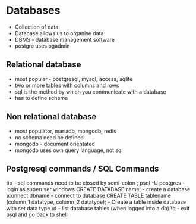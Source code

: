# Databases

- Collection of data
- Database allows us to organise data
- DBMS - database management software
- postgre uses pgadmin

## Relational database

- most popular - postgresql, mysql, access, sqlite
- two or more tables with columns and rows
- sql is the method by which you communicate with a database
- has to define schema

## Non relational database

- most populator, mariadb, mongodb, redis
- no schema need be defined
- mongodb - document orientated
- mongodb uses own query language, not sql

## Postgresql commands / SQL Commands

tip - sql commands need to be closed by semi-colon ;
psql -U postgres - login as superuser windows
CREATE DATABASE name; - create a database
\connect dbname - connect to database
CREATE TABLE tablename (column_1 datatype, column_2 datatype); - Create a table inside database with set data type
\d - list database tables (when logged into a db)
\q - exit psql and go back to shell
